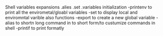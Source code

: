 Shell variables expansions
   .alies
   .set
   .variables initialization
-printenv to print all the envirometal/gloabl variables
-set to display local and enviromntal varible also functions
-export to create a new global variable
-alias to shortn long command in to short form/to custumize commands in shell 
-printif to print formatly